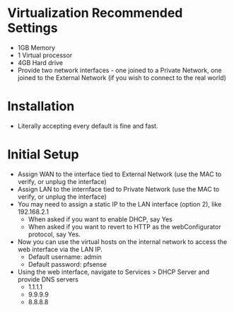# Virtualization Recommended Settings
- 1GB Memory
- 1 Virtual processor
- 4GB Hard drive
- Provide two network interfaces - one joined to a Private Network, one joined to the External Network (if you wish to connect to the real world)


# Installation
- Literally accepting every default is fine and fast.


# Initial Setup
- Assign WAN to the interface tied to External Network (use the MAC to verify, or unplug the interface)
- Assign LAN to the internface tied to Private Network (use the MAC to verify, or unplug the interface)
- You may need to assign a static IP to the LAN interface (option 2), like 192.168.2.1
  - When asked if you want to enable DHCP, say Yes
  - When asked if you want to revert to HTTP as the webConfigurator protocol, say Yes.
- Now you can use the virtual hosts on the internal network to access the web interface via the LAN IP.
  -   Default username: admin 
  -   Default password: pfsense
- Using the web interface, navigate to Services > DHCP Server and provide DNS servers
  - 1.1.1.1
  - 9.9.9.9
  - 8.8.8.8

